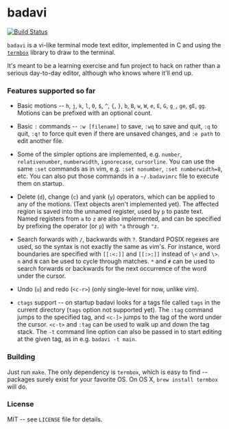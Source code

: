# badavi

[![Build Status](https://travis-ci.org/isbadawi/badavi.svg?branch=master)](https://travis-ci.org/isbadawi/badavi)

`badavi` is a vi-like terminal mode text editor, implemented in C and using the
[`termbox`](https://github.com/nsf/termbox) library to draw to the terminal.

It's meant to be a learning exercise and fun project to hack on rather than a
serious day-to-day editor, although who knows where it'll end up.

### Features supported so far

* Basic motions -- `h`, `j`, `k`, `l`, `0`, `$`, `^`, `{`, `}`, `b`, `B`,
`w`, `W`, `e`, `E`, `G`, `g_`, `ge`, `gE`, `gg`. Motions can be prefixed with
an optional count.

* Basic `:` commands -- `:w [filename]` to save, `:wq` to save and quit, `:q`
to quit, `:q!` to force quit even if there are unsaved changes, and `:e path`
to edit another file.

* Some of the simpler options are implemented, e.g. `number`, `relativenumber`,
`numberwidth`, `ignorecase`, `cursorline`. You can use the same `:set` commands
as in vim, e.g. `:set nonumber`, `:set numberwidth=8`, etc. You can also put
those commands in a `~/.badavimrc` file to execute them on startup.

* Delete (`d`), change (`c`) and yank (`y`) operators, which can be applied to
any of the motions. (Text objects aren't implemented yet). The affected
region is saved into the unnamed register, used by `p` to paste text. Named
registers from `a` to `z` are also implemented, and can be specified by
prefixing the operator (or `p`) with `"a` through `"z`.

* Search forwards with `/`, backwards with `?`. Standard POSIX regexes are
used, so the syntax is not exactly the same as vim's. For instance, word
boundaries are specified with `[[:<:]]` and `[[:>:]]` instead of `\<` and
`\>`. `n` and `N` can be used to cycle through matches. `*` and `#` can be
used to search forwards or backwards for the next occurrence of the word
under the cursor.

* Undo (`u`) and redo (`<c-r>`) (only single-level for now, unlike vim).

* `ctags` support -- on startup badavi looks for a tags file called `tags` in
the current directory (`tags` option not supported yet). The `:tag` command
jumps to the specified tag, and `<c-]>` jumps to the tag of the word under
the cursor. `<c-t>` and `:tag` can be used to walk up and down the tag stack.
The `-t` command line option can also be passed in to start editing at the
given tag, as in e.g. `badavi -t main`.

### Building

Just run `make`. The only dependency is `termbox`, which is easy to find --
packages surely exist for your favorite OS. On OS X, `brew install termbox`
will do.

### License

MIT -- see `LICENSE` file for details.
